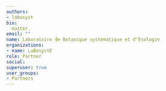 ```yaml
---
authors:
- labosyst
bio: 
  matter.
email: ""
name: Laboratoire de Botanique systématique et d'Ecologie
organizations:
- name: LaBosystE
role: Partner
social:
superuser: true
user_groups:
- Partners
---
```


